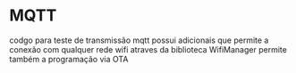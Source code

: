 # MQTT
codgo  para teste de transmissão  mqtt 
possui adicionais que permite a conexão com qualquer rede wifi atraves da biblioteca WifiManager 
permite também a programação via OTA
